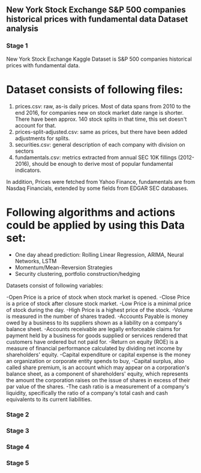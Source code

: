 ## New York Stock Exchange S&P 500 companies historical prices with fundamental data Dataset analysis 

### Stage 1

New York Stock Exchange  Kaggle Dataset is S&P 500 companies historical prices with fundamental data.


# Dataset consists of following files:

1. prices.csv: raw, as-is daily prices. Most of data spans from 2010 to the end 2016, for companies new on stock market date range is shorter. There have been approx. 140 stock splits in that time, this set doesn't account for that.
2. prices-split-adjusted.csv: same as prices, but there have been added adjustments for splits.
3. securities.csv: general description of each company with division on sectors
4. fundamentals.csv: metrics extracted from annual SEC 10K fillings (2012-2016), should be enough to derive most of popular fundamental indicators.

In addition, Prices were fetched from Yahoo Finance, fundamentals are from Nasdaq Financials, extended by some fields from EDGAR SEC databases.

# Following algorithms and actions could be applied by using this Data set:
- One day ahead prediction: Rolling Linear Regression, ARIMA, Neural Networks, LSTM
- Momentum/Mean-Reversion Strategies
- Security clustering, portfolio construction/hedging

Datasets consist of following variables:

-Open Price is a price of stock when stock market is opened.
-Close Price is a price of stock after closure stock market.
-Low Price is a minimal price of stock during the day. 
-High Price is a highest price of the stock.
-Volume is measured in the number of shares traded.
-Accounts Payable is money owed by a business to its suppliers shown as a liability on a company's balance sheet.
-Accounts receivable are legally enforceable claims for payment held by a business for goods supplied or services rendered that customers have ordered but not paid for.
-Return on equity (ROE) is a measure of financial performance calculated by dividing net income by shareholders' equity.
-Capital expenditure or capital expense is the money an organization or corporate entity spends to buy,
-Capital surplus, also called share premium, is an account which may appear on a corporation's balance sheet, as a component of shareholders' equity, which represents the amount the corporation raises on the issue of shares in excess of their par value of the shares.
-The cash ratio is a measurement of a company's liquidity, specifically the ratio of a company's total cash and cash equivalents to its current liabilities.



### Stage 2


### Stage 3

### Stage 4

### Stage 5
